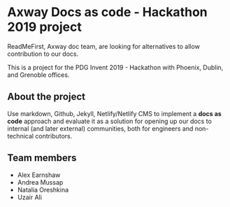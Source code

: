 # Axway Docs as code - Hackathon 2019 project

ReadMeFirst, Axway doc team, are looking for alternatives to allow contribution to our docs.

This is a project for the PDG Invent 2019 - Hackathon with Phoenix, Dublin, and Grenoble offices.

## About the project

Use markdown, Github, Jekyll, Netlify/Netlify CMS to implement a **docs as code** approach and evaluate it as a solution for opening up our docs to internal (and later external) communities, both for engineers and non-technical contributors.

## Team members

- Alex Earnshaw
- Andrea Mussap
- Natalia Oreshkina
- Uzair Ali 

